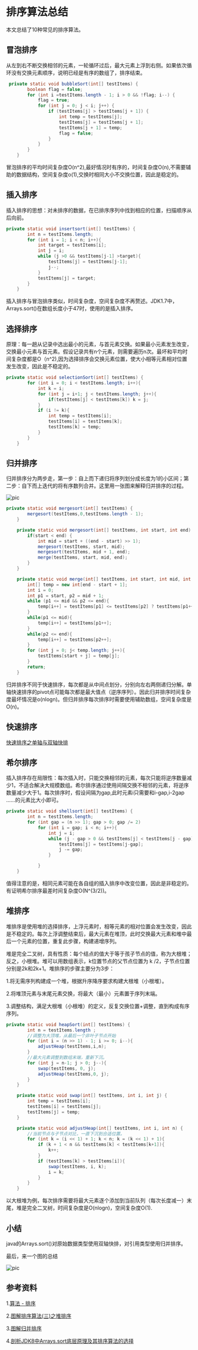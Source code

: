 # 排序算法总结

本文总结了10种常见的排序算法。

## 冒泡排序

从左到右不断交换相邻的元素，一轮循环过后，最大元素上浮到右侧。如果依次循环没有交换元素顺序，说明已经是有序的数组了，排序结束。

```java
 private static void bubbleSort(int[] testItems) {
        boolean flag = false;
        for (int i =testItems.length - 1; i > 0 && !flag; i--) {
            flag = true;
            for (int j = 0; j < i; j++) {
                if (testItems[j] > testItems[j + 1]) {
                    int temp = testItems[j];
                    testItems[j] = testItems[j + 1];
                    testItems[j + 1] = temp;
                    flag = false;
                }
            }
        }
    }
```

冒泡排序的平均时间复杂度O(n^2),最好情况时有序的，时间复杂度O(n),不需要辅助的数据结构，空间复杂度o(1),交换时相同大小不交换位置，因此是稳定的。

## 插入排序

插入排序的思想：对未排序的数据，在已排序序列中找到相应的位置，扫描顺序从后向前。

```java
private static void insertsort(int[] testItems) {
        int n = testItems.length;
        for (int i = 1; i < n; i++){
            int target = testItems[i];
            int j = i;
            while (j >0 && testItems[j-1] >target){
                testItems[j] = testItems[j-1];
                j--;
            }
            testItems[j] = target;
        }
    }
```

插入排序与冒泡排序类似，时间复杂度，空间复杂度不再赘述。JDK1.7中，Arrays.sort()在数组长度小于47时，使用的是插入排序。

## 选择排序

原理：每一趟从记录中选出最小的元素，与首元素交换。如果最小元素发生改变，交换最小元素与首元素。假设记录共有n个元素，则需要遍历n次。最坏和平均时间复杂度都是O（n^2),因为选择排序会交换元素位置，使大小相等元素相对位置发生改变，因此是不稳定的。

```java
private static void selectionSort(int[] testItems) {
        for (int i = 0; i < testItems.length; i++){
            int k = i;
            for (int j = i+1; j < testItems.length; j++){
                if(testItems[j] < testItems[k]) k = j;
            }
            if (i != k){
                int temp = testItems[i];
                testItems[i] = testItems[k];
                testItems[k] = temp;
            }
        }
    }
```

## 归并排序

归并排序分为两步走，第一步：自上而下递归将序列划分成长度为1的小区间；第二步：自下而上迭代的将有序数列合并。这里用一张图来解释归并排序的过程。

![pic](https://github.com/solo941/algorithms/blob/master/算法/pics/mergesort.png)

```java
private static void mergesort(int[] testItems) {
        mergesort(testItems,0,testItems.length - 1);
    }

    private static void mergesort(int[] testItems, int start, int end) {
        if(start < end) {
            int mid = start + ((end - start) >> 1);
            mergesort(testItems, start, mid);
            mergesort(testItems, mid + 1, end);
            merge(testItems, start, mid, end);
        }
    }

    private static void merge(int[] testItems, int start, int mid, int end) {
        int[] temp = new int[end - start + 1];
        int i = 0;
        int p1 = start, p2 = mid + 1;
        while (p1 <= mid && p2 <= end){
            temp[i++] = testItems[p1] <= testItems[p2] ? testItems[p1++] : testItems[p2++];
        }
        while(p1 <= mid){
            temp[i++] = testItems[p1++];
        }
        while(p2 <= end){
            temp[i++] = testItems[p2++];
        }
        for (int j = 0; j< temp.length; j++){
            testItems[start + j] = temp[j];
        }
        return;
    }
```

归并排序不同于快速排序，每次都是从中间点划分，分别向左右两侧递归分解。单轴快速排序的pivot点可能每次都是最大值点（逆序序列）。因此归并排序时间复杂度最坏情况是o(nlogn)。但归并排序每次排序时需要使用辅助数组，空间复杂度是O(n)。

## 快速排序

[快速排序之单轴与双轴快排](https://github.com/solo941/algorithms/blob/master/leetcode/单轴快排与双轴快排.md)

## 希尔排序

插入排序存在局限性：每次插入时，只能交换相邻的元素，每次只能将逆序数量减少1，不适合解决大规模数组。希尔排序通过使用间隔交换不相邻的元素，将逆序数量减少大于1。每次排序时，假设间隔为gap,此时元素i只需要和i-gap,i-2gap ......的元素比大小即可。

```java
private static void shellsort(int[] testItems) {
        int n = testItems.length;
        for (int gap = (n >> 1); gap > 0; gap /= 2)
            for (int i = gap; i < n; i++){
                int j = i;
                while (j - gap > 0 && testItems[j] < testItems[j - gap]){
                    testItems[j] = testItems[j-gap];
                    j -= gap;
                }

            }
    }
```

值得注意的是，相同元素可能在各自组的插入排序中改变位置，因此是非稳定的。有证明希尔排序最差时间复杂度O(N^(3/2))。

## 堆排序

堆排序是使用堆的选择排序，上浮元素时，相等元素的相对位置会发生改变，因此是不稳定的。每次上浮调整结束后，最大元素在堆顶，此时交换最大元素和堆中最后一个元素的位置，重复此步骤，构建递增序列。

堆是完全二叉树，具有性质：每个结点的值大于等于孩子节点的值，称为大根堆；反之，小根堆。堆可以用数组表示，k位置节点的父节点位置为 k /2，子节点位置分别是2k和2k+1。堆排序的步骤主要分为3步：

1.将无需序列构建成一个堆，根据升序降序要求构建大根堆（小根堆）。

2.将堆顶元素与末尾元素交换，将最大（最小）元素置于序列末端。

3.调整结构，满足大根堆（小根堆）的定义，反复交换位置+调整，直到构成有序序列。

```java
private static void heapSort(int[] testItems) {
        int n = testItems.length ;
        //调整为大顶堆，从最后一个非叶子节点开始
        for (int i = (n >> 1) - 1; i >= 0; i--){
            adjustHeap(testItems,i,n);
        }
        //最大元素调整到数组末端，重新下沉。
        for (int j = n-1; j > 0; j--){
            swap(testItems, 0, j);
            adjustHeap(testItems,0, j);
        }
    }

    private static void swap(int[] testItems, int i, int j) {
        int temp = testItems[i];
        testItems[i] = testItems[j];
        testItems[j] = temp;
    }

    private static void adjustHeap(int[] testItems, int i, int n) {
        //当前节点与子节点对比，一直下沉到合适位置。
        for (int k = (i << 1) + 1; k < n; k = (k << 1) + 1){
            if (k + 1 < n && testItems[k] < testItems[k+1]){
                k++;
            }
            if (testItems[k] > testItems[i]){
                swap(testItems, i, k);
                i = k;
            }
        }
    }
```

以大根堆为例，每次排序需要将最大元素逐个添加到当前队列（每次长度减一）末尾，堆是完全二叉树，时间复杂度是O(nlogn)，空间复杂度O(1).

## 小结

java的Arrays.sort()对原始数据类型使用双轴快排，对引用类型使用归并排序。

最后，来一个图的总结

![pic](https://github.com/solo941/algorithms/blob/master/算法/pics/summary.png)

## 参考资料

1.[算法 - 排序](https://github.com/CyC2018/CS-Notes/blob/master/notes/算法%20-%20排序.md#%E5%A0%86%E6%8E%92%E5%BA%8F)

2.[图解排序算法(三)之堆排序](https://www.cnblogs.com/chengxiao/p/6129630.html)

3.[图解归并排序](https://www.jianshu.com/p/33cffa1ce613)

4.[剖析JDK8中Arrays.sort底层原理及其排序算法的选择](https://www.imooc.com/article/45462)

